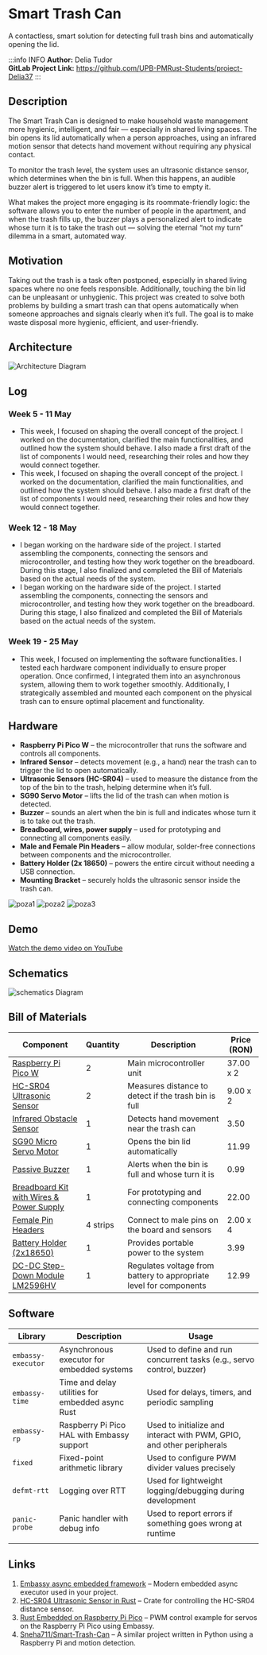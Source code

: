 # Smart Trash Can

A contactless, smart solution for detecting full trash bins and automatically opening the lid.

:::info INFO
**Author:** Delia Tudor \
**GitLab Project Link:** https://github.com/UPB-PMRust-Students/proiect-Delia37
:::


## Description

The Smart Trash Can is designed to make household waste management more hygienic, intelligent, and fair — especially in shared living spaces. The bin opens its lid automatically when a person approaches, using an infrared motion sensor that detects hand movement without requiring any physical contact.

To monitor the trash level, the system uses an ultrasonic distance sensor, which determines when the bin is full. When this happens, an audible buzzer alert is triggered to let users know it’s time to empty it.

What makes the project more engaging is its roommate-friendly logic: the software allows you to enter the number of people in the apartment, and when the trash fills up, the buzzer plays a personalized alert to indicate whose turn it is to take the trash out — solving the eternal “not my turn” dilemma in a smart, automated way.

## Motivation

Taking out the trash is a task often postponed, especially in shared living spaces where no one feels responsible. Additionally, touching the bin lid can be unpleasant or unhygienic. This project was created to solve both problems by building a smart trash can that opens automatically when someone approaches and signals clearly when it’s full. The goal is to make waste disposal more hygienic, efficient, and user-friendly.

## Architecture

 ![Architecture Diagram](./arhitectura1.webp)

## Log

### Week 5 - 11 May
- This week, I focused on shaping the overall concept of the project. I worked on the documentation, clarified the main functionalities, and outlined how the system should behave. I also made a first draft of the list of components I would need, researching their roles and how they would connect together.
- This week, I focused on shaping the overall concept of the project. I worked on the documentation, clarified the main functionalities, and outlined how the system should behave. I also made a first draft of the list of components I would need, researching their roles and how they would connect together.

### Week 12 - 18 May
- I began working on the hardware side of the project. I started assembling the components, connecting the sensors and microcontroller, and testing how they work together on the breadboard. During this stage, I also finalized and completed the Bill of Materials based on the actual needs of the system.
- I began working on the hardware side of the project. I started assembling the components, connecting the sensors and microcontroller, and testing how they work together on the breadboard. During this stage, I also finalized and completed the Bill of Materials based on the actual needs of the system.

### Week 19 - 25 May
- This week, I focused on implementing the software functionalities. I tested each hardware component individually to ensure proper operation. Once confirmed, I integrated them into an asynchronous system, allowing them to work together smoothly. Additionally, I strategically assembled and mounted each component on the physical trash can to ensure optimal placement and functionality.

## Hardware

- **Raspberry Pi Pico W** – the microcontroller that runs the software and controls all components.
- **Infrared Sensor** – detects movement (e.g., a hand) near the trash can to trigger the lid to open automatically.
- **Ultrasonic Sensors (HC-SR04)** – used to measure the distance from the top of the bin to the trash, helping determine when it’s full.
- **SG90 Servo Motor** – lifts the lid of the trash can when motion is detected.
- **Buzzer** – sounds an alert when the bin is full and indicates whose turn it is to take out the trash.
- **Breadboard, wires, power supply** – used for prototyping and connecting all components easily.
- **Male and Female Pin Headers** – allow modular, solder-free connections between components and the microcontroller.
- **Battery Holder (2x 18650)** – powers the entire circuit without needing a USB connection.
- **Mounting Bracket** – securely holds the ultrasonic sensor inside the trash can.

![poza1](./poza1.webp)
![poza2](./poza2.webp)
![poza3](./poza3.webp)

## Demo

[Watch the demo video on YouTube](https://youtube.com/shorts/kfv9Rz3EVaA?feature=share)


## Schematics
![schematics Diagram](./pm_schematic.svg)

## Bill of Materials

| Component | Quantity | Description | Price (RON) |
|----------|----------|-------------|-------------|
| [Raspberry Pi Pico W](https://www.optimusdigital.ro/ro/placi-raspberry-pi/13327-raspberry-pi-pico-2-w.html) | 2 | Main microcontroller unit | 37.00 x 2 |
| [HC-SR04 Ultrasonic Sensor](https://www.optimusdigital.ro/ro/senzori-senzori-ultrasonici/2328-senzor-ultrasonic-de-distana-hc-sr04-compatibil-33-v-i-5-v.html) | 2 | Measures distance to detect if the trash bin is full | 9.00 x 2 |
| [Infrared Obstacle Sensor](https://www.optimusdigital.ro/ro/senzori-senzori-optici/4514-senzor-infrarosu-de-obstacole.html) | 1 | Detects hand movement near the trash can | 3.50 |
| [SG90 Micro Servo Motor](https://www.optimusdigital.ro/ro/motoare-servomotoare/2261-micro-servo-motor-sg90-180.html) | 1 | Opens the bin lid automatically | 11.99 |
| [Passive Buzzer](https://www.optimusdigital.ro/en/buzzers/12247-3-v-or-33v-passive-buzzer.html) | 1 | Alerts when the bin is full and whose turn it is | 0.99 |
| [Breadboard Kit with Wires & Power Supply](https://www.optimusdigital.ro/ro/kituri/2222-kit-breadboard-hq-830-p.html) | 1 | For prototyping and connecting components | 22.00 |
| [Female Pin Headers](https://www.optimusdigital.ro/ro/componente-electronice-headere-de-pini/4166-header-de-pini-mama-20p-254-mm.html) | 4 strips | Connect to male pins on the board and sensors | 2.00 x 4 |
| [Battery Holder (2x18650)](https://www.optimusdigital.ro/ro/suporturi-de-baterii/941-suport-de-baterii-2-x-18650.html) | 1 | Provides portable power to the system | 3.99 |
| [DC-DC Step-Down Module LM2596HV](https://www.optimusdigital.ro/ro/surse-coboratoare-reglabile/1108-modul-dc-dc-step-down-lm2596hv.html) | 1 | Regulates voltage from battery to appropriate level for components | 12.99 |



## Software

| Library           | Description                                                | Usage                                                                 |
|------------------|------------------------------------------------------------|-----------------------------------------------------------------------|
| `embassy-executor` | Asynchronous executor for embedded systems                | Used to define and run concurrent tasks (e.g., servo control, buzzer) |
| `embassy-time`     | Time and delay utilities for embedded async Rust          | Used for delays, timers, and periodic sampling                        |
| `embassy-rp`       | Raspberry Pi Pico HAL with Embassy support                | Used to initialize and interact with PWM, GPIO, and other peripherals |
| `fixed`            | Fixed-point arithmetic library                            | Used to configure PWM divider values precisely                        |
| `defmt-rtt`        | Logging over RTT                                          | Used for lightweight logging/debugging during development             |
| `panic-probe`      | Panic handler with debug info                             | Used to report errors if something goes wrong at runtime              |
                          |

## Links

1. [Embassy async embedded framework](https://embassy.dev/) – Modern embedded async executor used in your project.
2. [HC-SR04 Ultrasonic Sensor in Rust](https://crates.io/crates/hc-sr04) – Crate for controlling the HC-SR04 distance sensor.
3. [Rust Embedded on Raspberry Pi Pico](https://github.com/embassy-rs/embassy/blob/main/examples/rp/src/bin/pwm.rs) – PWM control example for servos on the Raspberry Pi Pico using Embassy.
4. [Sneha711/Smart-Trash-Can](https://github.com/Sneha711/Smart-Trash-Can) – A similar project written in Python using a Raspberry Pi and motion detection.

